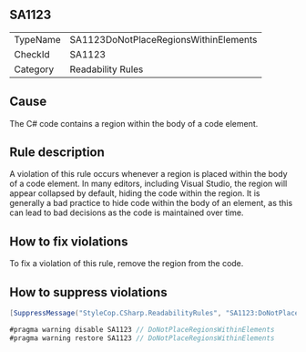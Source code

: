 ﻿## SA1123

<table>
<tr>
  <td>TypeName</td>
  <td>SA1123DoNotPlaceRegionsWithinElements</td>
</tr>
<tr>
  <td>CheckId</td>
  <td>SA1123</td>
</tr>
<tr>
  <td>Category</td>
  <td>Readability Rules</td>
</tr>
</table>

## Cause

The C# code contains a region within the body of a code element.

## Rule description

A violation of this rule occurs whenever a region is placed within the body of a code element. In many editors, including Visual Studio, the region will appear collapsed by default, hiding the code within the region. It is generally a bad practice to hide code within the body of an element, as this can lead to bad decisions as the code is maintained over time.

## How to fix violations

To fix a violation of this rule, remove the region from the code.

## How to suppress violations

```csharp
[SuppressMessage("StyleCop.CSharp.ReadabilityRules", "SA1123:DoNotPlaceRegionsWithinElements", Justification = "Reviewed.")]
```

```csharp
#pragma warning disable SA1123 // DoNotPlaceRegionsWithinElements
#pragma warning restore SA1123 // DoNotPlaceRegionsWithinElements
```
